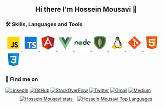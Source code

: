 <h2 style="text-align: center">Hi there I'm Hossein Mousavi 👋</h2>


<!--
**hossein13m/hossein13m** is a ✨ _special_ ✨ repository because its `README.md` (this file) appears on your GitHub profile.

Here are some ideas to get you started:

- 🔭 I’m currently working on ...
- 🌱 I’m currently learning ...
- 👯 I’m looking to collaborate on ...
- 🤔 I’m looking for help with ...
- 💬 Ask me about ...
- 📫 How to reach me: ...
- 😄 Pronouns: ...
- ⚡ Fun fact: ...
-->


<h3>🛠 Skills, Languages and Tools</h3>
  <div>
    <a href="https://hmousavi.dev/" target="_blank">
        <img src="./assets/javascript.png" alt="js"/>
    </a>
    <a href="https://hmousavi.dev/" target="_blank">
        <img src="./assets/typescript.png" alt="ts"/>
    </a>
    <a href="https://hmousavi.dev/" target="_blank">
        <img src="./assets/angular.png" alt="angular"/>
    </a>
    <a href="https://hmousavi.dev/" target="_blank">
        <img src="./assets/vue-js.png" alt="vue"/>
    </a>
    <a href="https://hmousavi.dev/" target="_blank">
        <img src="./assets/nodejs.png" alt="nodejs"/>
    </a>
    <a href="https://hmousavi.dev/" target="_blank">
        <img src="./assets/mongodb.png" alt="mongodb"/>
    </a>
    <a href="https://hmousavi.dev/" target="_blank">
        <img src="./assets/linux.png" alt="linux"/>
    </a>
    <a href="https://hmousavi.dev/" target="_blank">
        <img src="./assets/git.png" alt="git"/>
    </a>
    <a href="https://hmousavi.dev/" target="_blank">
        <img src="./assets/html-5.png" alt="html"/>
    </a>
    <a href="https://hmousavi.dev/" target="_blank">
        <img src="./assets/css3.png" alt="css"/>
    </a>
<!--  image credit: https://icons8.com/  -->
  </div>
    

  <h3>🔎 Find me on</h3> 
<div>
    <a href="https://www.linkedin.com/in/hossein13m" target="_blank"><img src="https://img.shields.io/badge/LinkedIn-0077B5?style=for-the-badge&logo=linkedin&logoColor=white" alt="LinkedIn"/></a>
    <a href="https://github.com/hossein13m/" target="_blank"><img src="https://img.shields.io/badge/GitHub-100000?style=for-the-badge&logo=github&logoColor=white" alt="GitHub"/></a>
    <a href="https://stackoverflow.com/users/10341207/hossein-mousavi" target="_blank"><img src="https://img.shields.io/badge/Stack_Overflow-D64A17?style=for-the-badge&logo=stack-overflow&logoColor=white" alt="StackOverFlow"/></a>
    <a href="https://twitter.com/hossein13m" target="_blank"><img src="https://img.shields.io/badge/Twitter-1DA1F2?style=for-the-badge&logo=twitter&logoColor=white" alt="Twitter"/></a>
    <a href="mailto:dev.hosseinmousavi@gmail.com" target="_blank"><img src="https://img.shields.io/badge/Gmail-D14836?style=for-the-badge&logo=gmail&logoColor=white" alt="Gmail"/></a>
    <a href="https://medium.com/@hossein13m" target="_blank"><img src="https://img.shields.io/badge/Medium-100000?style=for-the-badge&logo=medium&logoColor=white" alt="Medium"/></a>
</div>

<div style="text-align: center; margin-top: 10px" >
    <a style="margin: 5px"  href="https://hmousavi.dev/" target="_blank">
        <img height="170px" src="https://github-readme-stats.vercel.app/api?username=hossein13m&show_icons=true&theme=nord" alt="Hossein Mousavi stats"/>
    </a>
    <a style="margin: 5px" href="https://hmousavi.dev/" target="_blank">
        <img height="170px" src="https://github-readme-stats.vercel.app/api/top-langs/?username=hossein13m&show_icons=true&theme=nord&langs_count=4" alt="Hossein Mousavi Top Languages"/>
    </a>
</div>

